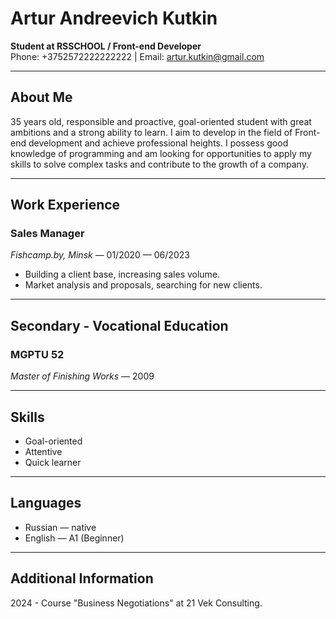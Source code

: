 # Artur Andreevich Kutkin

**Student at RSSCHOOL / Front-end Developer**  
Phone: +3752572222222222 | Email: artur.kutkin@gmail.com

---

## About Me
35 years old, responsible and proactive, goal-oriented student with great ambitions and a strong ability to learn. I aim to develop in the field of Front-end development and achieve professional heights. I possess good knowledge of programming and am looking for opportunities to apply my skills to solve complex tasks and contribute to the growth of a company.

---

## Work Experience

### Sales Manager
*Fishcamp.by, Minsk* — 01/2020 — 06/2023  
- Building a client base, increasing sales volume.  
- Market analysis and proposals, searching for new clients.

---

## Secondary - Vocational Education

### MGPTU 52  
*Master of Finishing Works* — 2009

---

## Skills
- Goal-oriented
- Attentive
- Quick learner

---

## Languages
- Russian — native
- English — A1 (Beginner)

---

## Additional Information
2024 - Course "Business Negotiations" at 21 Vek Consulting.
